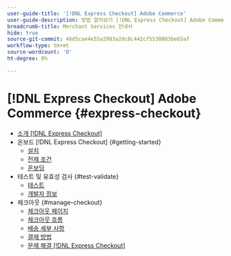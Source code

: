 ```yaml
---
user-guide-title: '[!DNL Express Checkout] Adobe Commerce'
user-guide-description: 방법 알아보기 [!DNL Express Checkout] Adobe Commerce 인스턴스 및 확장을 성공적으로 온보드 및 설정하는 방법을 활용할 수 있습니다.
breadcrumb-title: Merchant Services 안내서
hide: true
source-git-commit: 46d5cae4e55a2983a2dc8c442cf5530803be65af
workflow-type: tm+mt
source-wordcount: '0'
ht-degree: 0%

---
```



# [!DNL Express Checkout] Adobe Commerce {#express-checkout}

- [소개 [!DNL Express Checkout]](overview.md)
- 온보드 [!DNL Express Checkout] {#getting-started}
   - [설치](install.md)
   - [전제 조건](prerequisites.md)
   - [온보딩](onboarding.md)
- 테스트 및 유효성 검사 {#test-validate}
   - [테스트](testing.md)
   - [개발자 정보](developer.md)
- 체크아웃 {#manage-checkout}
   - [체크아웃 페이지](checkout-page.md)
   - [체크아웃 흐름](checkout-flow.md)
   - [배송 세부 사항](shipping-details.md)
   - [결제 방법](payment-methods.md)
   - [문제 해결 [!DNL Express Checkout]](troubleshooting.md)
